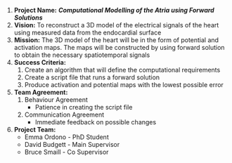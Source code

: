 1. **Project Name:** **_Computational Modelling of the Atria using Forward Solutions_**
2. **Vision:** To reconstruct a 3D model of the electrical signals of the heart using measured data from the endocardial surface
3. **Mission:** The 3D model of the heart will be in the form of potential and activation maps. The maps will be constructed by using forward solution to obtain the necessary spatiotemporal signals 
4. **Success Criteria:**
     1. Create an algorithm that will define the computational requirements
     2. Create a script file that runs a forward solution 
     3. Produce activation and potential maps with the lowest possible error
5. **Team Agreement:**
     1. Behaviour Agreement
         * Patience in creating the script file
     2. Communication Agreement
         * Immediate feedback on possible changes
6. **Project Team:**
     * Emma Ordono - PhD Student
     * David Budgett - Main Supervisor
     * Bruce Smaill - Co Supervisor
